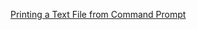 [Printing a Text File from Command Prompt](https://stackoverflow.com/questions/16093782/printing-a-text-file-from-command-prompt)
